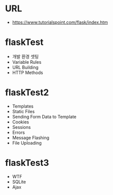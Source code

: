 # URL
- https://www.tutorialspoint.com/flask/index.htm

# flaskTest
- 개발 환경 셋팅
- Variable Rules
- URL Building
- HTTP Methods

# flaskTest2
- Templates
- Static Files
- Sending Form Data to Template
- Cookies
- Sessions
- Errors
- Message Flashing
- File Uploading

# flaskTest3
- WTF
- SQLite
- Ajax